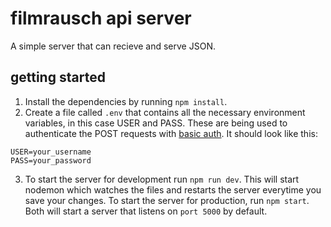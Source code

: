 # filmrausch api server

A simple server that can recieve and serve JSON.

## getting started

1. Install the dependencies by running ```npm install```.
2. Create a file called ```.env``` that contains all the necessary environment variables, in this case USER and PASS.
These are being used to authenticate the POST requests with [basic auth](https://developer.mozilla.org/en-US/docs/Web/HTTP/Authentication#Basic_authentication_scheme).
It should look like this:  
  ```
  USER=your_username
  PASS=your_password
  ```  
  
3. To start the server for development run ```npm run dev```. This will start nodemon which watches the files and restarts the server
everytime you save your changes. To start the server for production, run ```npm start```.
Both will start a server that listens on ```port 5000``` by default.
